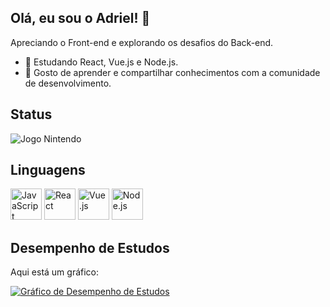 ## Olá, eu sou o Adriel! 👋

Apreciando o Front-end e explorando os desafios do Back-end.

- 🌱 Estudando React, Vue.js e Node.js.
- 💬 Gosto de aprender e compartilhar conhecimentos com a comunidade de desenvolvimento.

<!-- GitHub Stats -->
## Status
![Jogo Nintendo](https://www.google.com/url?sa=i&url=https%3A%2F%2Fwww.pinterest.com%2Fpin%2F531424824775373829%2F&psig=AOvVaw2aixLnVObIo26doFrJ_vyJ&ust=1692232681570000&source=images&cd=vfe&opi=89978449&ved=0CBAQjRxqFwoTCMDlu5L434ADFQAAAAAdAAAAABAg)


<!-- Linguagens -->
## Linguagens

<div>
  <img src="https://cdn.jsdelivr.net/gh/devicons/devicon/icons/javascript/javascript-original.svg" alt="JavaScript" width="50" height="50"/>
  <img src="https://cdn.jsdelivr.net/gh/devicons/devicon/icons/react/react-original.svg" alt="React" width="50" height="50"/>
  <img src="https://cdn.jsdelivr.net/gh/devicons/devicon/icons/vuejs/vuejs-original.svg" alt="Vue.js" width="50" height="50"/>
  <img src="https://cdn.jsdelivr.net/gh/devicons/devicon/icons/nodejs/nodejs-original.svg" alt="Node.js" width="50" height="50"/>
</div>

<!-- Gráfico de Desempenho de Estudos -->
## Desempenho de Estudos

Aqui está um gráfico:

[![Gráfico de Desempenho de Estudos](URL_DO_SEU_GRAFICO)](URL_DO_SEU_GRAFICO)



